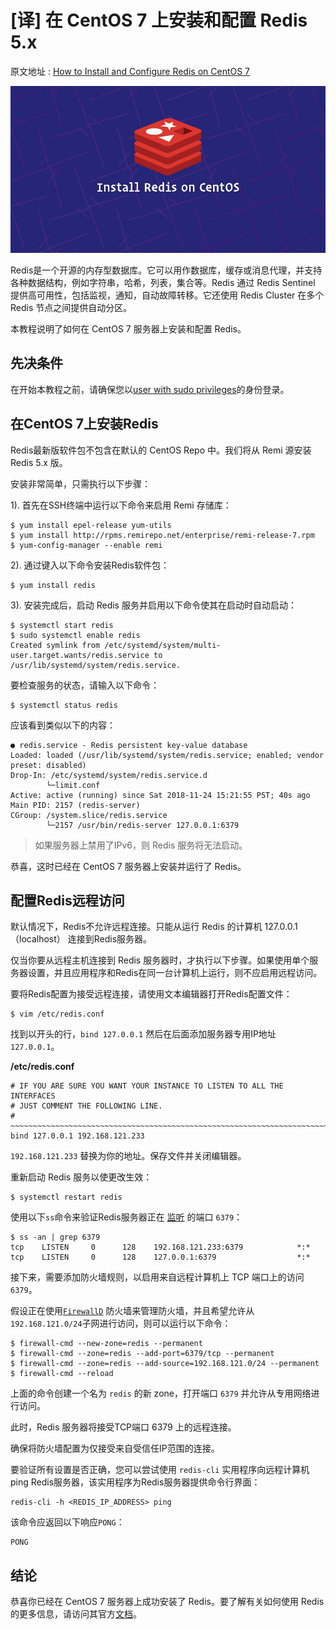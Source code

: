 # [译] 在 CentOS 7 上安装和配置 Redis 5.x

原文地址 : [How to Install and Configure Redis on CentOS 7](https://linuxize.com/post/how-to-install-and-configure-redis-on-centos-7/)

![](./media/15817911042617/15817918597723.jpg)


Redis是一个开源的内存型数据库。它可以用作数据库，缓存或消息代理，并支持各种数据结构，例如字符串，哈希，列表，集合等。Redis 通过 Redis Sentinel 提供高可用性，包括监视，通知，自动故障转移。它还使用 Redis Cluster 在多个 Redis 节点之间提供自动分区。

本教程说明了如何在 CentOS 7 服务器上安装和配置 Redis。

## 先决条件

在开始本教程之前，请确保您以[user with sudo privileges](https://linuxize.com/post/create-a-sudo-user-on-centos/)的身份登录。

## 在CentOS 7上安装Redis

Redis最新版软件包不包含在默认的 CentOS Repo 中。我们将从 Remi 源安装 Redis 5.x 版。

安装非常简单，只需执行以下步骤：

1). 首先在SSH终端中运行以下命令来启用 Remi 存储库：

```
$ yum install epel-release yum-utils
$ yum install http://rpms.remirepo.net/enterprise/remi-release-7.rpm
$ yum-config-manager --enable remi
```

2). 通过键入以下命令安装Redis软件包：

```
$ yum install redis
```

3). 安装完成后，启动 Redis 服务并启用以下命令使其在启动时自动启动：

```
$ systemctl start redis
$ sudo systemctl enable redis
Created symlink from /etc/systemd/system/multi-user.target.wants/redis.service to /usr/lib/systemd/system/redis.service.
```

要检查服务的状态，请输入以下命令：

```
$ systemctl status redis
```

应该看到类似以下的内容：

```
● redis.service - Redis persistent key-value database
Loaded: loaded (/usr/lib/systemd/system/redis.service; enabled; vendor preset: disabled)
Drop-In: /etc/systemd/system/redis.service.d
        └─limit.conf
Active: active (running) since Sat 2018-11-24 15:21:55 PST; 40s ago
Main PID: 2157 (redis-server)
CGroup: /system.slice/redis.service
        └─2157 /usr/bin/redis-server 127.0.0.1:6379
```

> 如果服务器上禁用了IPv6，则 Redis 服务将无法启动。

恭喜，这时已经在 CentOS 7 服务器上安装并运行了 Redis。

## 配置Redis远程访问

默认情况下，Redis不允许远程连接。只能从运行 Redis 的计算机 127.0.0.1 （localhost） 连接到Redis服务器。

仅当你要从远程主机连接到 Redis 服务器时，才执行以下步骤。如果使用单个服务器设置，并且应用程序和Redis在同一台计算机上运行，​​则不应启用远程访问。

要将Redis配置为接受远程连接，请使用文本编辑器打开Redis配置文件：

```
$ vim /etc/redis.conf
```

找到以开头的行，`bind 127.0.0.1` 然后在后面添加服务器专用IP地址 `127.0.0.1`。

**/etc/redis.conf**
```
# IF YOU ARE SURE YOU WANT YOUR INSTANCE TO LISTEN TO ALL THE INTERFACES
# JUST COMMENT THE FOLLOWING LINE.
# ~~~~~~~~~~~~~~~~~~~~~~~~~~~~~~~~~~~~~~~~~~~~~~~~~~~~~~~~~~~~~~~~~~~~~~~~
bind 127.0.0.1 192.168.121.233
```

`192.168.121.233` 替换为你的地址。保存文件并关闭编辑器。

重新启动 Redis 服务以使更改生效：

```
$ systemctl restart redis
```

使用以下`ss`命令来验证Redis服务器正在 [监听](https://linuxize.com/post/check-listening-ports-linux/) 的端口 `6379`：

```
$ ss -an | grep 6379
tcp    LISTEN     0      128    192.168.121.233:6379            *:*
tcp    LISTEN     0      128    127.0.0.1:6379                  *:*
```

接下来，需要添加防火墙规则，以启用来自远程计算机上 TCP 端口上的访问 `6379`。

假设正在使用[`FirewallD`](https://linuxize.com/post/how-to-setup-a-firewall-with-firewalld-on-centos-7/) 防火墙来管理防火墙，并且希望允许从`192.168.121.0/24`子网进行访问，则可以运行以下命令：

```
$ firewall-cmd --new-zone=redis --permanent
$ firewall-cmd --zone=redis --add-port=6379/tcp --permanent
$ firewall-cmd --zone=redis --add-source=192.168.121.0/24 --permanent
$ firewall-cmd --reload
```

上面的命令创建一个名为 `redis` 的新 zone，打开端口 `6379` 并允许从专用网络进行访问。

此时，Redis 服务器将接受TCP端口 6379 上的远程连接。

确保将防火墙配置为仅接受来自受信任IP范围的连接。

要验证所有设置是否正确，您可以尝试使用 `redis-cli` 实用程序向远程计算机ping Redis服务器，该实用程序为Redis服务器提供命令行界面：

```
redis-cli -h <REDIS_IP_ADDRESS> ping
```

该命令应返回以下响应`PONG`：

```
PONG
```

## 结论

恭喜你已经在 CentOS 7 服务器上成功安装了 Redis。要了解有关如何使用 Redis 的更多信息，请访问其官方[文档](https://redis.io/documentation)。